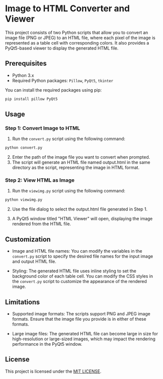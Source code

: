 # Image to HTML Converter and Viewer

This project consists of two Python scripts that allow you to convert an image file (PNG or JPEG) to an HTML file, where each pixel of the image is represented as a table cell with corresponding colors. It also provides a PyQt5-based viewer to display the generated HTML file.

## Prerequisites

- Python 3.x
- Required Python packages: `Pillow`, `PyQt5`, `tkinter`

You can install the required packages using pip:

```bash
pip install pillow PyQt5
```

## Usage
### Step 1: Convert Image to HTML
1. Run the `convert.py` script using the following command:
```bash
python convert.py
```
2. Enter the path of the image file you want to convert when prompted.
3. The script will generate an HTML file named output.html in the same directory as the script, representing the image in HTML format.

### Step 2: View HTML as Image
1. Run the `viewimg.py` script using the following command:

```bash
python viewimg.py
```

2. Use the file dialog to select the output.html file generated in Step 1.

3. A PyQt5 window titled "HTML Viewer" will open, displaying the image rendered from the HTML file.

## Customization
- Image and HTML file names: You can modify the variables in the `convert.py` script to specify the desired file names for the input image and output HTML file.

- Styling: The generated HTML file uses inline styling to set the background color of each table cell. You can modify the CSS styles in the `convert.py` script to customize the appearance of the rendered image.

## Limitations
- Supported image formats: The scripts support PNG and JPEG image formats. Ensure that the image file you provide is in either of these formats.

- Large image files: The generated HTML file can become large in size for high-resolution or large-sized images, which may impact the rendering performance in the PyQt5 window.

## License
This project is licensed under the [MIT LICENSE](LICENSE).
